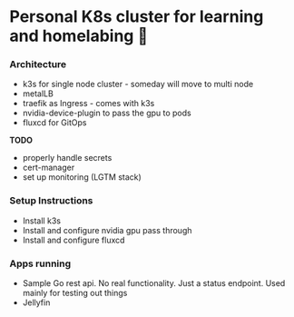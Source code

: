 # Personal K8s cluster for learning and homelabing 🏡

### Architecture

- k3s for single node cluster - someday will move to multi node
- metalLB
- traefik as Ingress - comes with k3s
- nvidia-device-plugin to pass the gpu to pods
- fluxcd for GitOps

**TODO**
- properly handle secrets
- cert-manager
- set up monitoring (LGTM stack)


### Setup Instructions

- Install k3s
- Install and configure nvidia gpu pass through
- Install and configure fluxcd



### Apps running
- Sample Go rest api. No real functionality. Just a status endpoint.
    Used mainly for testing out things
- Jellyfin

